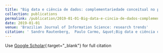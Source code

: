 ```yaml
---
title: "Big data e ciência de dados: complementariedade conceitual no processo de tomada de decisão"
collection: publications
permalink: /publication/2019-01-01-Big-data-e-cincia-de-dados-complementariedade-conceitual-no-processo-de-tomada-de-deciso
date: 2019-01-01
venue: 'Brazilian Journal of Information Science: research trends'
citation: ' Sandro Rautenberg,  Paulo Carmo, &quot;Big data e ciência de dados: complementariedade conceitual no processo de tomada de decisão.&quot; Brazilian Journal of Information Science: research trends, 2019.'
---
```

Use [Google Scholar](https://scholar.google.com/scholar?q=Big+data+e+ciência+de+dados:+complementariedade+conceitual+no+processo+de+tomada+de+decisão){:target="_blank"} for full citation